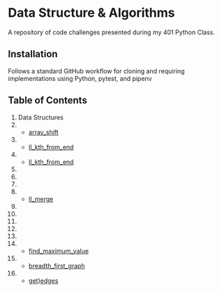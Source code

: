 # Data Structure & Algorithms
A repository of code challenges presented during my 401 Python Class.

## Installation
Follows a standard GitHub workflow for cloning and requiring implementations using Python, pytest, and pipenv

## Table of Contents
1. Data Structures
2.    - [array_shift](./challenges/array-shift)
3.    - [ll_kth_from_end](/.assets/ll_kth_from_end1.jpg)
4.    - [ll_kth_from_end](/.assets/ll_kth_from_end2.jpg)
5. 
6. 
7. 
8. - [ll_merge](/.assets/ll_merge)
9. 
10. 
11. 
12. 
13. 
14. - [find_maximum_value](./assets/max_value.jpg)
26. - [breadth_first_graph](./assets/breadth_first_graph.jpg)
27. - [get)edges](./assets/get_edges.jpg)


